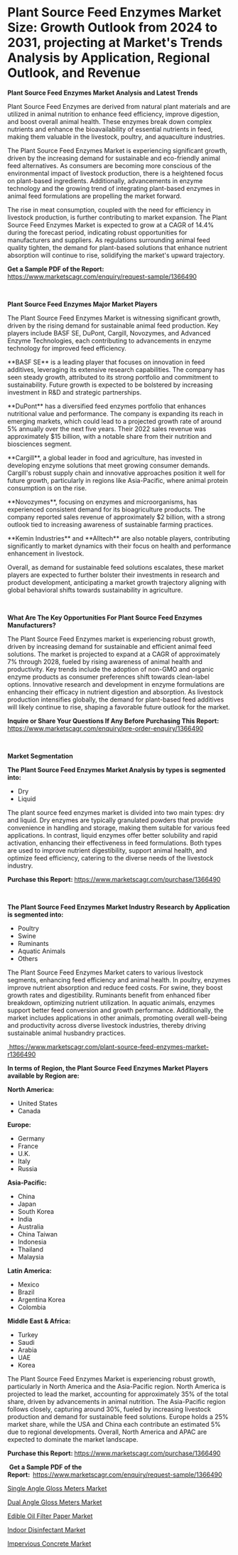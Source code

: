 <p><h1>Plant Source Feed Enzymes Market Size: Growth Outlook from 2024 to 2031, projecting at Market's Trends Analysis by Application, Regional Outlook, and Revenue</h1></p><p><strong>Plant Source Feed Enzymes Market Analysis and Latest Trends</strong></p>
<p><p>Plant Source Feed Enzymes are derived from natural plant materials and are utilized in animal nutrition to enhance feed efficiency, improve digestion, and boost overall animal health. These enzymes break down complex nutrients and enhance the bioavailability of essential nutrients in feed, making them valuable in the livestock, poultry, and aquaculture industries.</p><p>The Plant Source Feed Enzymes Market is experiencing significant growth, driven by the increasing demand for sustainable and eco-friendly animal feed alternatives. As consumers are becoming more conscious of the environmental impact of livestock production, there is a heightened focus on plant-based ingredients. Additionally, advancements in enzyme technology and the growing trend of integrating plant-based enzymes in animal feed formulations are propelling the market forward.</p><p>The rise in meat consumption, coupled with the need for efficiency in livestock production, is further contributing to market expansion. The Plant Source Feed Enzymes Market is expected to grow at a CAGR of 14.4% during the forecast period, indicating robust opportunities for manufacturers and suppliers. As regulations surrounding animal feed quality tighten, the demand for plant-based solutions that enhance nutrient absorption will continue to rise, solidifying the market's upward trajectory.</p></p>
<p><strong>Get a Sample PDF of the Report:&nbsp;</strong> <a href="https://www.marketscagr.com/enquiry/request-sample/1366490?utm_campaign=1573&utm_medium=2&utm_source=Github&utm_content=ia&utm_term=29102024&utm_id=plant-source-feed-enzymes">https://www.marketscagr.com/enquiry/request-sample/1366490</a></p>
<p>&nbsp;</p>
<p><strong>Plant Source Feed Enzymes Major Market Players</strong></p>
<p><p>The Plant Source Feed Enzymes Market is witnessing significant growth, driven by the rising demand for sustainable animal feed production. Key players include BASF SE, DuPont, Cargill, Novozymes, and Advanced Enzyme Technologies, each contributing to advancements in enzyme technology for improved feed efficiency.</p><p>**BASF SE** is a leading player that focuses on innovation in feed additives, leveraging its extensive research capabilities. The company has seen steady growth, attributed to its strong portfolio and commitment to sustainability. Future growth is expected to be bolstered by increasing investment in R&D and strategic partnerships.</p><p>**DuPont** has a diversified feed enzymes portfolio that enhances nutritional value and performance. The company is expanding its reach in emerging markets, which could lead to a projected growth rate of around 5% annually over the next five years. Their 2022 sales revenue was approximately $15 billion, with a notable share from their nutrition and biosciences segment.</p><p>**Cargill**, a global leader in food and agriculture, has invested in developing enzyme solutions that meet growing consumer demands. Cargill's robust supply chain and innovative approaches position it well for future growth, particularly in regions like Asia-Pacific, where animal protein consumption is on the rise.</p><p>**Novozymes**, focusing on enzymes and microorganisms, has experienced consistent demand for its bioagriculture products. The company reported sales revenue of approximately $2 billion, with a strong outlook tied to increasing awareness of sustainable farming practices.</p><p>**Kemin Industries** and **Alltech** are also notable players, contributing significantly to market dynamics with their focus on health and performance enhancement in livestock.</p><p>Overall, as demand for sustainable feed solutions escalates, these market players are expected to further bolster their investments in research and product development, anticipating a market growth trajectory aligning with global behavioral shifts towards sustainability in agriculture.</p></p>
<p>&nbsp;</p>
<p><strong>What Are The Key Opportunities For Plant Source Feed Enzymes Manufacturers?</strong></p>
<p><p>The Plant Source Feed Enzymes market is experiencing robust growth, driven by increasing demand for sustainable and efficient animal feed solutions. The market is projected to expand at a CAGR of approximately 7% through 2028, fueled by rising awareness of animal health and productivity. Key trends include the adoption of non-GMO and organic enzyme products as consumer preferences shift towards clean-label options. Innovative research and development in enzyme formulations are enhancing their efficacy in nutrient digestion and absorption. As livestock production intensifies globally, the demand for plant-based feed additives will likely continue to rise, shaping a favorable future outlook for the market.</p></p>
<p><strong>Inquire or Share Your Questions If Any Before Purchasing This Report:</strong> <a href="https://www.marketscagr.com/enquiry/pre-order-enquiry/1366490?utm_campaign=1573&utm_medium=2&utm_source=Github&utm_content=ia&utm_term=29102024&utm_id=plant-source-feed-enzymes">https://www.marketscagr.com/enquiry/pre-order-enquiry/1366490</a></p>
<p>&nbsp;</p>
<p><strong>Market Segmentation</strong></p>
<p><strong>The Plant Source Feed Enzymes Market Analysis by types is segmented into:</strong></p>
<p><ul><li>Dry</li><li>Liquid</li></ul></p>
<p><p>The plant source feed enzymes market is divided into two main types: dry and liquid. Dry enzymes are typically granulated powders that provide convenience in handling and storage, making them suitable for various feed applications. In contrast, liquid enzymes offer better solubility and rapid activation, enhancing their effectiveness in feed formulations. Both types are used to improve nutrient digestibility, support animal health, and optimize feed efficiency, catering to the diverse needs of the livestock industry.</p></p>
<p><strong>Purchase this Report:&nbsp;</strong><a href="https://www.marketscagr.com/purchase/1366490?utm_campaign=1573&utm_medium=2&utm_source=Github&utm_content=ia&utm_term=29102024&utm_id=plant-source-feed-enzymes">https://www.marketscagr.com/purchase/1366490</a></p>
<p>&nbsp;</p>
<p><strong>The Plant Source Feed Enzymes Market Industry Research by Application is segmented into:</strong></p>
<p><ul><li>Poultry</li><li>Swine</li><li>Ruminants</li><li>Aquatic Animals</li><li>Others</li></ul></p>
<p><p>The Plant Source Feed Enzymes Market caters to various livestock segments, enhancing feed efficiency and animal health. In poultry, enzymes improve nutrient absorption and reduce feed costs. For swine, they boost growth rates and digestibility. Ruminants benefit from enhanced fiber breakdown, optimizing nutrient utilization. In aquatic animals, enzymes support better feed conversion and growth performance. Additionally, the market includes applications in other animals, promoting overall well-being and productivity across diverse livestock industries, thereby driving sustainable animal husbandry practices.</p></p>
<p><a href="https://www.marketscagr.com/plant-source-feed-enzymes-market-r1366490?utm_campaign=1573&utm_medium=2&utm_source=Github&utm_content=ia&utm_term=29102024&utm_id=plant-source-feed-enzymes">&nbsp;https://www.marketscagr.com/plant-source-feed-enzymes-market-r1366490</a></p>
<p><strong>In terms of Region, the Plant Source Feed Enzymes Market Players available by Region are:</strong></p>
<p>
    <p> <strong> North America: </strong>
        <ul>
            <li>United States</li>
            <li>Canada</li>
        </ul>
        </p> 
    <p> <strong> Europe: </strong>
        <ul>
            <li>Germany</li>
            <li>France</li>
            <li>U.K.</li>
            <li>Italy</li>
            <li>Russia</li>
        </ul>
        </p> 
    <p> <strong> Asia-Pacific: </strong>
        <ul>
            <li>China</li>
            <li>Japan</li>
            <li>South Korea</li>
            <li>India</li>
            <li>Australia</li>
            <li>China Taiwan</li>
            <li>Indonesia</li>
            <li>Thailand</li>
            <li>Malaysia</li>
        </ul>
        </p> 
    <p> <strong> Latin America: </strong>
        <ul>
            <li>Mexico</li>
            <li>Brazil</li>
            <li>Argentina Korea</li>
            <li>Colombia</li>
        </ul>
        </p> 
    <p> <strong> Middle East & Africa: </strong>
        <ul>
            <li>Turkey</li>
            <li>Saudi</li>
            <li>Arabia</li>
            <li>UAE</li>
            <li>Korea</li>
        </ul>
    </p>
    </p>
<p><p>The Plant Source Feed Enzymes Market is experiencing robust growth, particularly in North America and the Asia-Pacific region. North America is projected to lead the market, accounting for approximately 35% of the total share, driven by advancements in animal nutrition. The Asia-Pacific region follows closely, capturing around 30%, fueled by increasing livestock production and demand for sustainable feed solutions. Europe holds a 25% market share, while the USA and China each contribute an estimated 5% due to regional developments. Overall, North America and APAC are expected to dominate the market landscape.</p></p>
<p><strong>Purchase this Report: </strong><a href="https://www.marketscagr.com/purchase/1366490?utm_campaign=1573&utm_medium=2&utm_source=Github&utm_content=ia&utm_term=29102024&utm_id=plant-source-feed-enzymes">https://www.marketscagr.com/purchase/1366490</a></p>
<p>&nbsp;<strong>Get a Sample PDF of the Report:&nbsp;&nbsp;</strong><a href="https://www.marketscagr.com/enquiry/request-sample/1366490?utm_campaign=1573&utm_medium=2&utm_source=Github&utm_content=ia&utm_term=29102024&utm_id=plant-source-feed-enzymes">https://www.marketscagr.com/enquiry/request-sample/1366490</a></p>
<p><strong></strong></p>
<p><p><a href="https://issuu.com/reportprime-2/docs/single-angle-gloss-meters-market-si_4e90129592f4c4?utm_campaign=1573&utm_medium=2&utm_source=Github&utm_content=ia&utm_term=29102024&utm_id=plant-source-feed-enzymes">Single Angle Gloss Meters Market</a></p><p><a href="https://issuu.com/reportprime-2/docs/dual-angle-gloss-meters-market-size_1bbfe2c9a624ac?utm_campaign=1573&utm_medium=2&utm_source=Github&utm_content=ia&utm_term=29102024&utm_id=plant-source-feed-enzymes">Dual Angle Gloss Meters Market</a></p><p><a href="https://www.linkedin.com/pulse/insights-edible-oil-filter-paper-market-players-size-geographical-i2ebe?utm_campaign=1573&utm_medium=2&utm_source=Github&utm_content=ia&utm_term=29102024&utm_id=plant-source-feed-enzymes">Edible Oil Filter Paper Market</a></p><p><a href="https://www.linkedin.com/pulse/indoor-disinfectant-market-outlook-forecast-from-2024-tvjce?utm_campaign=1573&utm_medium=2&utm_source=Github&utm_content=ia&utm_term=29102024&utm_id=plant-source-feed-enzymes">Indoor Disinfectant Market</a></p><p><a href="https://www.linkedin.com/pulse/impervious-concrete-market-evolution-future-outlook-forecasting-tmdvf?utm_campaign=1573&utm_medium=2&utm_source=Github&utm_content=ia&utm_term=29102024&utm_id=plant-source-feed-enzymes">Impervious Concrete Market</a></p></p>